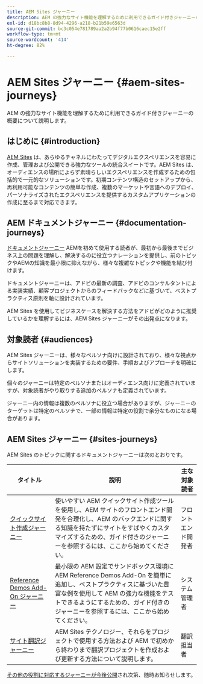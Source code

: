 ```yaml
---
title: AEM Sites ジャーニー
description: AEM の強力なサイト機能を理解するために利用できるガイド付きジャーニーの概要について説明します。
exl-id: d18bc8b8-8d94-4296-a218-b21b59e6563d
source-git-commit: bc3c054e781789aa2a2b94f77b0616caec15e2ff
workflow-type: tm+mt
source-wordcount: '414'
ht-degree: 82%

---
```


# AEM Sites ジャーニー {#aem-sites-journeys}

AEM の強力なサイト機能を理解するために利用できるガイド付きジャーニーの概要について説明します。

## はじめに {#introduction}

[AEM Sites](https://business.adobe.com/jp/products/experience-manager/sites/aem-sites.html) は、あらゆるチャネルにわたってデジタルエクスペリエンスを容易に作成、管理および公開できる強力なツールの統合スイートです。AEM Sites は、オーディエンスの場所によらず素晴らしいエクスペリエンスを作成するための包括的で一元的なソリューションです。初期コンテンツ構造のセットアップから、再利用可能なコンテンツの簡単な作成、複数のマーケットや言語へのデプロイ、パーソナライズされたエクスペリエンスを提供するカスタムアプリケーションの作成に至るまで対応できます。

## AEM ドキュメントジャーニー {#documentation-journeys}

[ドキュメントジャーニー](/help/journey-documentation/documentation-journeys.md) AEMを初めて使用する読者が、最初から最後までビジネス上の問題を理解し、解決するのに役立つナレーションを提供し、前のトピックやAEMの知識を最小限に抑えながら、様々な複雑なトピックや機能を結び付けます。

ドキュメントジャーニーは、アドビの最新の調査、アドビのコンサルタントによる実装実績、顧客プロジェクトからのフィードバックなどに基づいて、ベストプラクティス原則を軸に設計されています。

AEM Sites を使用してビジネスケースを解決する方法をアドビがどのように推奨しているかを理解するには、AEM Sites ジャーニーがその出発点になります。

## 対象読者 {#audiences}

AEM Sites ジャーニーは、様々なペルソナ向けに設計されており、様々な視点からサイトソリューションを実装するための要件、手順およびアプローチを明確にします。

個々のジャーニーは特定のペルソナまたはオーディエンス向けに定義されていますが、対象読者がやり取りする追加のペルソナも定義されています。

ジャーニー内の情報は複数のペルソナに役立つ場合がありますが、ジャーニーのターゲットは特定のペルソナで、一部の情報は特定の役割で余分なものになる場合があります。

## AEM Sites ジャーニー {#sites-journeys}

AEM Sites のトピックに関するドキュメントジャーニーは次のとおりです。

| タイトル | 説明 | 主な対象読者 |
|---|---|---|
| [クイックサイト作成ジャーニー](/help/journey-sites/quick-site/overview.md) | 使いやすい AEM クイックサイト作成ツールを使用し、AEM サイトのフロントエンド開発を合理化し、AEM のバックエンドに関する知識を持たずにサイトをすばやくカスタマイズするための、ガイド付きのジャーニーを参照するには、ここから始めてください。 | フロントエンド開発者 |
| [Reference Demos Add-On ジャーニー](/help/journey-sites/demos-add-on/overview.md) | 最小限の AEM 設定でサンドボックス環境に AEM Reference Demos Add-On を簡単に追加し、ベストプラクティスに基づいた豊富な例を使用して AEM の強力な機能をテストできるようにするための、ガイド付きのジャーニーを参照するには、ここから始めてください。 | システム管理者 |
| [サイト翻訳ジャーニー](/help/journey-sites/translation/overview.md) | AEM Sites テクノロジー、それらをプロジェクトで使用する方法および AEM で初めから終わりまで翻訳プロジェクトを作成および更新する方法について説明します。 | 翻訳担当者 |

[その他の役割に対応するジャーニーが今後公開](/help/journey-documentation/documentation-journeys.md#journeys)され次第、随時お知らせします。
